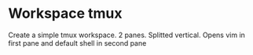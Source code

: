 # Workspace tmux

Create a simple tmux workspace. 2 panes. Splitted vertical. Opens vim in first pane and default shell in second pane
